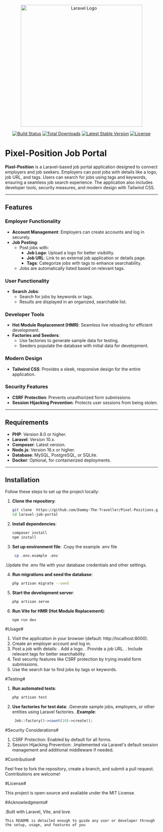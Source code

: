 <p align="center"><a href="https://laravel.com" target="_blank"><img src="https://raw.githubusercontent.com/laravel/art/master/logo-lockup/5%20SVG/2%20CMYK/1%20Full%20Color/laravel-logolockup-cmyk-red.svg" width="400" alt="Laravel Logo"></a></p>

<p align="center">
<a href="https://github.com/laravel/framework/actions"><img src="https://github.com/laravel/framework/workflows/tests/badge.svg" alt="Build Status"></a>
<a href="https://packagist.org/packages/laravel/framework"><img src="https://img.shields.io/packagist/dt/laravel/framework" alt="Total Downloads"></a>
<a href="https://packagist.org/packages/laravel/framework"><img src="https://img.shields.io/packagist/v/laravel/framework" alt="Latest Stable Version"></a>
<a href="https://packagist.org/packages/laravel/framework"><img src="https://img.shields.io/packagist/l/laravel/framework" alt="License"></a>
</p>

# Pixel-Position Job Portal

**Pixel-Position** is a Laravel-based job portal application designed to connect employers and job seekers. Employers can post jobs with details like a logo, job URL, and tags. Users can search for jobs using tags and keywords, ensuring a seamless job search experience. The application also includes developer tools, security measures, and modern design with Tailwind CSS.

---

## Features

### Employer Functionality
- **Account Management**: Employers can create accounts and log in securely.
- **Job Posting**:
  - Post jobs with:
    - **Job Logo**: Upload a logo for better visibility.
    - **Job URL**: Link to an external job application or details page.
    - **Tags**: Categorize jobs with tags to enhance searchability.
  - Jobs are automatically listed based on relevant tags.

### User Functionality
- **Search Jobs**:
  - Search for jobs by keywords or tags.
  - Results are displayed in an organized, searchable list.

### Developer Tools
- **Hot Module Replacement (HMR)**: Seamless live reloading for efficient development.
- **Factories and Seeders**:
  - Use factories to generate sample data for testing.
  - Seeders populate the database with initial data for development.

### Modern Design
- **Tailwind CSS**: Provides a sleek, responsive design for the entire application.

### Security Features
- **CSRF Protection**: Prevents unauthorized form submissions.
- **Session Hijacking Prevention**: Protects user sessions from being stolen.

---

## Requirements

- **PHP**: Version 8.0 or higher.
- **Laravel**: Version 10.x.
- **Composer**: Latest version.
- **Node.js**: Version 16.x or higher.
- **Database**: MySQL, PostgreSQL, or SQLite.
- **Docker**: Optional, for containerized deployments.

---

## Installation

Follow these steps to set up the project locally:

1. **Clone the repository**:
   ```bash
   git clone  https://github.com/Dammy-The-Traveller/Pixel-Positions.git
   cd laravel-job-portal
 2. **Install dependencies**:
     ```bash
    composer install
    npm install

3. **Set up environment file**:
    .Copy the example .env file
   ```bash
    cp .env.example .env
.Update the .env file with your database credentials and other settings.

4. **Run migrations and seed the database**:
   ```bash
   php artisan migrate --seed

5. **Start the development server**:
   ```bash
   php artisan serve

6. **Run Vite for HMR (Hot Module Replacement)**:
   ```bash
   npm run dev
#Usage#
1. Visit the application in your browser (default: http://localhost:8000).
2. Create an employer account and log in.
3. Post a job with details:
    . Add a logo.
    . Provide a job URL.
    . Include relevant tags for better searchability.
4. Test security features like CSRF protection by trying invalid form submissions.
5. Use the search bar to find jobs by tags or keywords.

   
#Testing#
 1. **Run automated tests**:
    ```bash
    php artisan test

2. **Use factories for test data**:
   .Generate sample jobs, employers, or other entities using Laravel factories.
   .**Example**:
   ```php
    Job::factory()->count(10)->create();

#Security Considerations#

1. CSRF Protection: Enabled by default for all forms.
2. Session Hijacking Prevention:
     .Implemented via Laravel's default session management and additional middleware if needed.

#Contribution#

  Feel free to fork the repository, create a branch, and submit a pull request. Contributions are welcome!

#License#

This project is open-source and available under the MIT License.

#Acknowledgments#

 .Built with Laravel, Vite, and love.
```vbnet
This README is detailed enough to guide any user or developer through the setup, usage, and features of you
